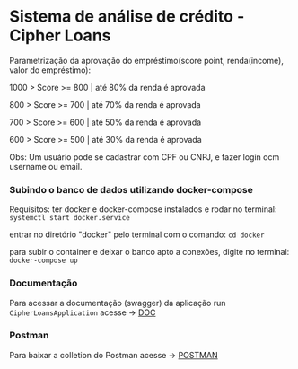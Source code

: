 # Sistema de análise de crédito - Cipher Loans 

Parametrização da aprovação do empréstimo(score point, renda(income), valor do empréstimo):

1000 > Score >= 800 | até 80% da renda é aprovada

800 > Score >= 700 | até 70% da renda é aprovada

700 > Score >= 600 | até 50% da renda é aprovada

600 > Score >= 500 | até 30% da renda é aprovada

Obs: Um usuário pode se cadastrar com CPF ou CNPJ, e fazer login ocm username ou email.

### Subindo o banco de dados utilizando docker-compose 
Requisitos: ter docker e docker-compose instalados e rodar no terminal:
```systemctl start docker.service``` 

entrar no diretório "docker" pelo terminal com o comando:
```cd docker```
 
para subir o container e deixar o banco apto a conexões, digite no terminal:
```docker-compose up```

### Documentação 

Para acessar a documentação (swagger) da aplicação run `CipherLoansApplication` acesse -> [DOC](http://localhost:8080/swagger-ui.html#/)

### Postman

Para baixar a colletion do Postman acesse -> [POSTMAN](https://www.getpostman.com/collections/acf664721ad262d55a89)
